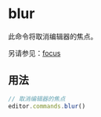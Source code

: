 # blur

此命令将取消编辑器的焦点。

另请参见：[focus](https://tiptap.dev/api/commands/focus)

## 用法

```js
// 取消编辑器的焦点
editor.commands.blur()
```
